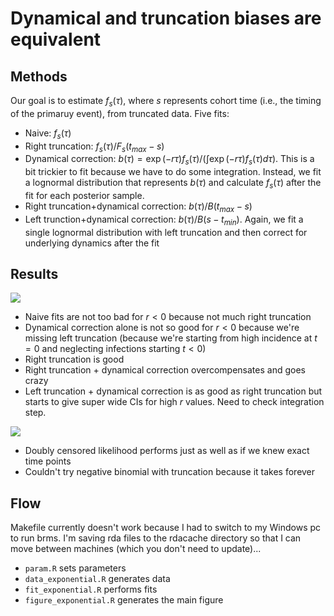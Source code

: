 # Dynamical and truncation biases are equivalent

## Methods

Our goal is to estimate $f_s(\tau)$, where $s$ represents cohort time (i.e., the timing of the primaruy event), from truncated data. Five fits:
* Naive: $f_s(\tau)$
* Right truncation: $f_s(\tau)/F_s(t_{max}-s)$
* Dynamical correction: $b(\tau) = \exp(-r\tau) f_s(\tau)/(\int \exp(-r\tau) f_s(\tau) d\tau)$. This is a bit trickier to fit because we have to do some integration. Instead, we fit a lognormal distribution that represents $b(\tau)$ and calculate $f_s(\tau)$ after the fit for each posterior sample.
* Right truncation+dynamical correction: $b(\tau)/B(t_{max}-s)$
* Left trunction+dynamical correction: $b(\tau)/B(s-t_{min})$. Again, we fit a single lognormal distribution with left truncation and then correct for underlying dynamics after the fit

## Results

![](figure/figure_exponential.png)<!-- -->

* Naive fits are not too bad for $r < 0$ because not much right truncation
* Dynamical correction alone is not so good for $r < 0$ because we're missing left truncation (because we're starting from high incidence at $t=0$ and neglecting infections starting $t < 0$)
* Right truncation is good
* Right truncation + dynamical correction overcompensates and goes crazy
* Left truncation + dynamical correction is as good as right truncation but starts to give super wide CIs for high $r$ values. Need to check integration step.

![](figure/figure_doublecensor.png)<!-- -->

* Doubly censored likelihood performs just as well as if we knew exact time points
* Couldn't try negative binomial with truncation because it takes forever

## Flow
Makefile currently doesn't work because I had to switch to my Windows pc to run brms. I'm saving rda files to the rdacache directory so that I can move between machines (which you don't need to update)...

* `param.R` sets parameters
* `data_exponential.R` generates data
* `fit_exponential.R` performs fits
* `figure_exponential.R` generates the main figure
